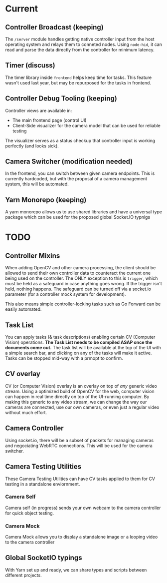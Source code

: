 # Current

## Controller Broadcast (keeping)

The `/server` module handles getting native controller input from the host operating system and relays them to conneted nodes. Using `node-hid`, it can read and parse the data directly from the controller for minimum latency.

## Timer (discuss)

The timer library inside `frontend` helps keep time for tasks. This feature wasn't used last year, but may be repurposed for the tasks in frontend.

## Controller Debug Tooling (keeping)

Controller views are available in:

- The main frontend page (control UI)
- Client-Side visualizer for the camera model that can be used for reliable testing

The visualizer serves as a status checkup that controller input is working perfectly (and looks sick).

## Camera Switcher (modification needed)

In the frontend, you can switch between given camera endpoints.
This is currently hardcoded, but with the proposal of a camera management system, this will be automated.

## Yarn Monorepo (keeping)

A yarn monorepo allows us to use shared libraries and have a universal type package which can be used for the proposed global Socket.IO typnigs

# TODO

## Controller Mixins

When adding OpenCV and other camera processing, the client should be allowed to send their own controller data to counteract the current one being used on the controller. The ONLY exception to this is `trigger`, which must be held as a safeguard in case anything goes wrong. If the trigger isn't held, nothing happens. The safeguard can be turned off via a socket.io parameter (for a controller mock system for development).

This also means simple controller-locking tasks such as Go Forward can be easily automated.

## Task List

You can apply tasks (& task descriptions) enabling certain CV (Computer Vision) operations. **The Task List needs to be compiled ASAP once the documents come out.**
The task list will be available at the top of the UI with a simple search bar, and clicking on any of the tasks will make it active. Tasks can be stopped mid-way with a prmopt to confirm.

## CV overlay

CV (or Computer Vision) overlay is an overlay on top of _any_ generic video stream.
Using a optimized build of OpenCV for the web, computer vision can happen in real time directly on top of the UI-running computer.
By making this generic to any video stream, we can change the way our cameras are connected, use our own cameras, or even just a regular video without much effort.

## Camera Controller

Using socket.io, there will be a subset of packets for managing cameras and negociating WebRTC connections. This will be used for the camera switcher.

## Camera Testing Utilities

These Camera Testing Utilities can have CV tasks applied to them for CV testing in a standalone enviornment.

### Camera Self

Camera self (in progress) sends your own webcam to the camera controller for quick object testing.

### Camera Mock

Camera Mock allows you to display a standalone image or a looping video to the camera controller

## Global SocketIO typings

With Yarn set up and ready, we can share types and scripts between different projects.
